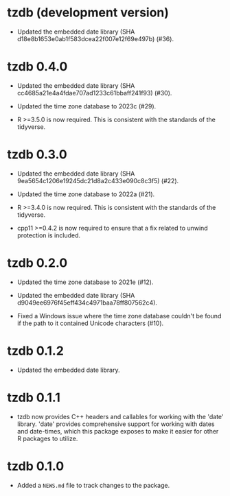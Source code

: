 # tzdb (development version)

* Updated the embedded date library
  (SHA d18e8b1653e0ab1f583dcea22f007e12f69e497b) (#36).

# tzdb 0.4.0

* Updated the embedded date library
  (SHA cc4685a21e4a4fdae707ad1233c61bbaff241f93) (#30).

* Updated the time zone database to 2023c (#29).

* R >=3.5.0 is now required. This is consistent with the standards of the
  tidyverse.

# tzdb 0.3.0

* Updated the embedded date library
  (SHA 9ea5654c1206e19245dc21d8a2c433e090c8c3f5) (#22).

* Updated the time zone database to 2022a (#21).

* R >=3.4.0 is now required. This is consistent with the standards of the
  tidyverse.

* cpp11 >=0.4.2 is now required to ensure that a fix related to unwind
  protection is included.

# tzdb 0.2.0

* Updated the time zone database to 2021e (#12).

* Updated the embedded date library (SHA d9049ee6976f45eff434c4971baa78ff807562c4).

* Fixed a Windows issue where the time zone database couldn't be found if the
  path to it contained Unicode characters (#10).

# tzdb 0.1.2

* Updated the embedded date library.

# tzdb 0.1.1

* tzdb now provides C++ headers and callables for working with the 'date'
  library. 'date' provides comprehensive support for working with dates and
  date-times, which this package exposes to make it easier for other R packages
  to utilize.

# tzdb 0.1.0

* Added a `NEWS.md` file to track changes to the package.
